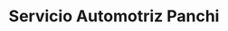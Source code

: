 ---
title: "Servicio Automotriz Panchi"
url: /quito/servicio-automotriz-panchi/
shop: Autowerkstatt
---